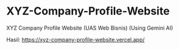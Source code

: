 # XYZ-Company-Profile-Website
XYZ Company Profile Website (UAS Web Bisnis) (Using Gemini AI)

Hasil:
https://xyz-company-profile-website.vercel.app/
